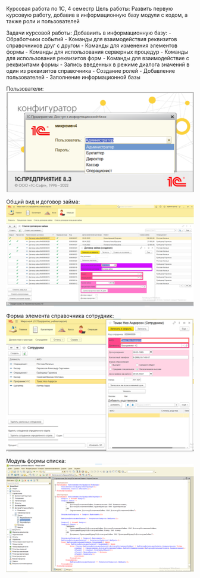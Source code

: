 Курсовая работа по 1С, 4 семестр
Цель работы:
	Развить первую курсовую работу, добавив в информационную базу модули с кодом, а также роли и пользователей

Задачи курсовой работы:
	Добавиить в информационную базу:
	- Обработчики событий
	- Команды для взаимодействия реквизитов справочников друг с другом
	- Команды для изменения элементов формы
	- Команды для использования серверных процедур
	- Команды для использования реквизитов форм
	- Команды для взаимодействие с реквизитами формы
	- Запись введенных в режиме диалога значений в один 
	из реквизитов справочника
	- Создание ролей
	- Добавление пользователей
	- Заполнение информационной базы

Пользователи:	
![вход](https://github.com/egorTrrv/1C_KR2/blob/eee6aef77857cd55565412ee2114616f34c99c5b/pics/%D0%9F%D0%BE%D0%BB%D1%8C%D0%B7%D0%BE%D0%B2%D0%B0%D1%82%D0%B5%D0%BB%D1%8C%D1%81%D0%BA%D0%B8%D0%B9%20%D0%B2%D0%B8%D0%B4/1.png)

Общий вид и договор займа:	
![Общий вид и договор займа](https://github.com/egorTrrv/1C_KR2/blob/eee6aef77857cd55565412ee2114616f34c99c5b/pics/%D0%9F%D0%BE%D0%BB%D1%8C%D0%B7%D0%BE%D0%B2%D0%B0%D1%82%D0%B5%D0%BB%D1%8C%D1%81%D0%BA%D0%B8%D0%B9%20%D0%B2%D0%B8%D0%B4/2.png)

Форма элемента справочника сотрудник:
![Форма элемента справочника сотрудник](https://github.com/egorTrrv/1C_KR2/blob/eee6aef77857cd55565412ee2114616f34c99c5b/pics/%D0%9F%D0%BE%D0%BB%D1%8C%D0%B7%D0%BE%D0%B2%D0%B0%D1%82%D0%B5%D0%BB%D1%8C%D1%81%D0%BA%D0%B8%D0%B9%20%D0%B2%D0%B8%D0%B4/3.png)

Модуль формы списка:
![Модуль формы списка](https://github.com/egorTrrv/1C_KR2/blob/eee6aef77857cd55565412ee2114616f34c99c5b/pics/%D0%9A%D0%BE%D0%BD%D1%84%D0%B8%D0%B3%D1%83%D1%80%D0%B0%D1%86%D0%B8%D1%8F/4.png)
